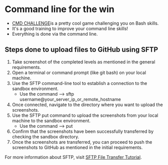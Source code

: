 # Command line for the win

* [CMD CHALLENGE](https://intranet.alxswe.com/rltoken/a83_NOBEtXgFr1Yqej0HYA)is a pretty cool game challenging you on Bash skills.
* It's a good training to improve your command line skills!
* Everything is done via the command line.

## Steps done to upload files to GitHub using SFTP

1. Take screenshot of the completed levels as mentioned in the general requirements.
2. Open a terminal or command prompt (like git bash) on your local machine.
3. Use the SFTP command-line tool to establish a connection to the sandbox environment.
	* Use the command --> sftp username@your_server_ip_or_remote_hostname
4. Once connected, navigate to the directory where you want to upload the screenshots.
5. Use the SFTP put command to upload the screenshots from your local machine to the sandbox environment.
	* Use the command --> put <the required file to be uploaded>
6. Confirm that the screenshots have been successfully transferred by checking the sandbox directory.
7. Once the screenshots are transferred, you can proceed to push the screenshots to GitHub as mentioned in the initial requirements.

For more information about SFTP, visit [SFTP File Transfer Tutorial](https://intranet.alxswe.com/rltoken/aTKBzKWZ5EI-qZjJVblUzg).

